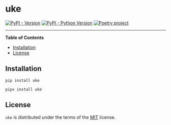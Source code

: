 # uke

[![PyPI - Version](https://img.shields.io/pypi/v/uke.svg)](https://pypi.org/project/uke)
[![PyPI - Python Version](https://img.shields.io/pypi/pyversions/uke.svg)](https://pypi.org/project/uke)
[![Poetry project](https://img.shields.io/badge/%F0%9F%A6%84-Poetry-60A5FA.svg)](https://github.com/python-poetry/poetry)

-----

**Table of Contents**

- [Installation](#installation)
- [License](#license)

## Installation

```console
pip install uke
```

```console
pipx install uke
```

## License

`uke` is distributed under the terms of the [MIT](https://spdx.org/licenses/MIT.html) license.
